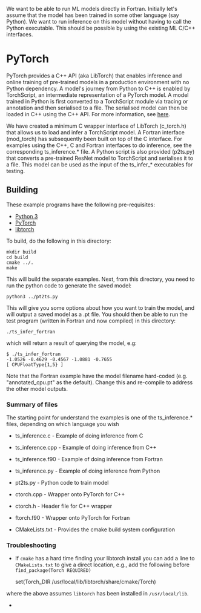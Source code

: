 We want to be able to run ML models directly in Fortran. Initially let's assume that the model has been trained in some other language (say Python). We want to run inference on this model without having to call the Python executable. This should be possible by using the existing ML C/C++ interfaces.

# PyTorch

PyTorch provides a C++ API (aka LibTorch) that enables inference and online training of pre-trained models in a production environment with no Python dependency. A model's journey from Python to C++ is enabled by TorchScript, an intermediate representation of a PyTorch model. A model trained in Python is first converted to a TorchScript module via tracing or annotation and then serialised to a file. The serialised model can then be loaded in C++ using the C++ API. For more information, see [here](https://pytorch.org/tutorials/advanced/cpp_export.html).

We have created a minimum C wrapper interface of LibTorch (c_torch.h) that allows us to load and infer a TorchScript model. A Fortran interface (mod_torch) has subsequently been built on top of the C interface. For examples using the C++, C and Fortran interfaces to do inference, see the corresponding ts_inference.* file. A Python script is also provided (p2ts.py) that converts a pre-trained ResNet model to TorchScript and serialises it to a file. This model can be used as the input of the ts_infer_* executables for testing.

## Building

These example programs have the following pre-requisites:

* [Python 3](https://www.python.org/downloads/)
* [PyTorch](https://pytorch.org/)
* [libtorch](https://pytorch.org/cppdocs/installing.html)

To build, do the following in this directory:

    mkdir build
    cd build
    cmake ../.
    make

This will build the separate examples. Next, from this directory, you need
to run the python code to generate the saved model:

    python3 ../pt2ts.py

This will give you some options about how you want to train the model, and
will output a saved model as a .pt file. You should then be able to run the test program (written in Fortran and now compiled) in this directory:

    ./ts_infer_fortran

which will return a result of querying the model, e.g:

    $ ./ts_infer_fortran
    -1.0526 -0.4629 -0.4567 -1.0881 -0.7655
    [ CPUFloatType{1,5} ]

Note that the Fortran example have the model filename hard-coded (e.g.
"annotated_cpu.pt" as the default). Change this and re-compile to address
the other model outputs.

### Summary of files

The starting point for understand the examples is
one of the ts_inference.* files, depending on which
language you wish

* ts_inference.c   - Example of doing inference from C
* ts_inference.cpp - Example of doing inference from C++
* ts_inference.f90 - Example of doing inference from Fortran
* ts_inference.py  - Example of doing inference from Python

* pt2ts.py - Python code to train model

* ctorch.cpp - Wrapper onto PyTorch for C++
* ctorch.h   - Header file for C++ wrapper
* ftorch.f90 - Wrapper onto PyTorch for Fortran

* CMakeLists.txt - Provides the cmake build system configuration


### Troubleshooting

- If `cmake` has a hard time finding your libtorch install you
 can add a line to `CMakeLists.txt` to give a direct location, e.g.,
 add the following before `find_package(Torch REQUIRED)`

     set(Torch_DIR /usr/local/lib/libtorch/share/cmake/Torch)

 where the above assumes `libtorch` has been installed in `/usr/local/lib`.

-